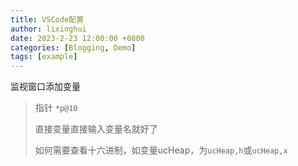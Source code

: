```yaml
---
title: VSCode配置
author: lixinghui
date: 2023-2-23 12:00:00 +0800
categories: [Blogging, Demo]
tags: [example]
---
```





监视窗口添加变量
> 指针 `*p@10`
>
> 直接变量直接输入变量名就好了
>
> 如何需要查看十六进制，如变量ucHeap，为`ucHeap,h`或`ucHeap,x`
